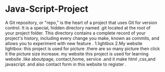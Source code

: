 # Java-Script-Project
A Git repository, or "repo," is the heart of a project that uses Git for version control. It is a special, hidden directory named .git located at the root of your project folder. This directory contains a complete record of your project's history, including every change you make, known as commits, and allows you to experiment with new feature . 1.lightbox 2.My website lightbox: this project is used for picture .there are so many picture then click it the picture size increase. my website this project is used for learning website .like aboutpage, contact,home, service .and it make html ,css,and javascript. and also contact form in this website to register .
